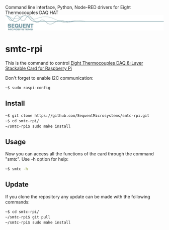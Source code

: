 
Command line interface, Python, Node-RED drivers for Eight Thermocouples DAQ HAT
[![smtc-rpi](https://github.com/SequentMicrosystems/smtc-rpi/blob/main/readmeres/sequent%20.jpg)](https://www.sequentmicrosystems.com)

# smtc-rpi


This is the command to control [ Eight Thermocouples DAQ 8-Layer Stackable Card for Raspberry Pi](https://sequentmicrosystems.com/products/eight-thermocouples-daq-8-layer-stackable-hat-for-raspberry-pi)

Don't forget to enable I2C communication:
```bash
~$ sudo raspi-config
```

## Install

```bash
~$ git clone https://github.com/SequentMicrosystems/smtc-rpi.git
~$ cd smtc-rpi/
~/smtc-rpi$ sudo make install
```
## Usage
Now you can access all the functions of the card through the command "smtc". Use -h option for help:
```bash
~$ smtc -h
```
## Update
If you clone the repository any update can be made with the following commands:

```bash
~$ cd smtc-rpi/  
~/smtc-rpi$ git pull
~/smtc-rpi$ sudo make install
```  
